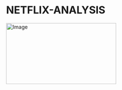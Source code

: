 # NETFLIX-ANALYSIS
<img width="300" height="168" alt="Image" src="https://github.com/user-attachments/assets/cfa8ee61-bf1d-4fc7-a555-a478a6302cc7" />
